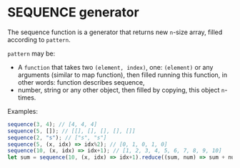 # SEQUENCE generator
The sequence function is a generator that returns new `n`-size array, filled according to `pattern`.

`pattern` may be:

- A `function` that takes two `(element, index)`, one: `(element)` or any arguments (similar to map function), then filled running this function, in other words: function describes sequence,
- number, string or any other object, then filled by copying, this object `n`-times.

Examples:

```javascript
sequence(3, 4); // [4, 4, 4]
sequence(5, []); // [[], [], [], [], []]
sequence(2, "s"); // ["s", "s"]
sequence(5, (x, idx) => idx%2); // [0, 1, 0, 1, 0]
sequence(10, (x, idx) => idx+1); // [1, 2, 3, 4, 5, 6, 7, 8, 9, 10]
let sum = sequence(10, (x, idx) => idx+1).reduce((sum, num) => sum + num); // an interesting chain with reduce, to produce sum of numbers from 1 to 10
```
